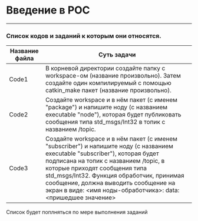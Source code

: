 # Введение в РОС
---
### Список кодов и заданий к которым они относятся.

Название файла  | Суть задачи
----------------|----------------------
Code1           |В корневой директории создайте папку с workspace-ом (название произвольно). Затем создайте один компилируемый с помощью catkin_make пакет (название произвольно).
Code2           |Создайте workspace и в нём пакет (с именем "package") и напишите ноду (с названием executable "node"), которая будет публиковать сообщения типа std_msgs/Int32 в топик с названием /topic.
Code3           |Создайте workspace и в нём пакет (с именем "subscriber") и напишите ноду (с названием executable "subscriber"), которая будет подписана на топик с названием /topic, в которые приходят сообщения типа std_msgs/Int32. Функция обработчик, принимая сообщение, должна выводить сообщение на экран в виде: <имя ноды-обработчика>: data: <пришедшее значение>

Список будет поплняться по мере выполнения заданий
